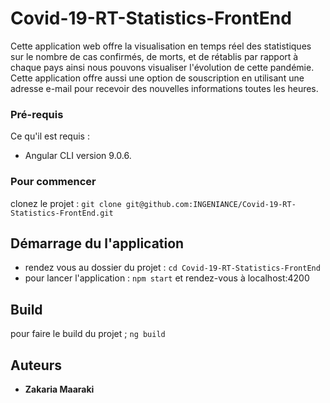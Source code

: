 # Covid-19-RT-Statistics-FrontEnd

Cette application web offre la visualisation en temps réel des statistiques sur le nombre de cas confirmés, de morts, et de rétablis par rapport à chaque pays ainsi nous pouvons visualiser l'évolution de cette pandémie. Cette application offre aussi une option de souscription en utilisant une adresse e-mail pour recevoir des nouvelles informations toutes les heures.

### Pré-requis

Ce qu'il est requis : 

- Angular CLI version 9.0.6.

### Pour commencer

clonez le projet : `` git clone git@github.com:INGENIANCE/Covid-19-RT-Statistics-FrontEnd.git ``

## Démarrage du l'application

- rendez vous au dossier du projet : `` cd Covid-19-RT-Statistics-FrontEnd ``
- pour lancer l'application : `` npm start `` et rendez-vous à localhost:4200

## Build

pour faire le build du projet ; `` ng build ``

## Auteurs

* **Zakaria Maaraki** 


